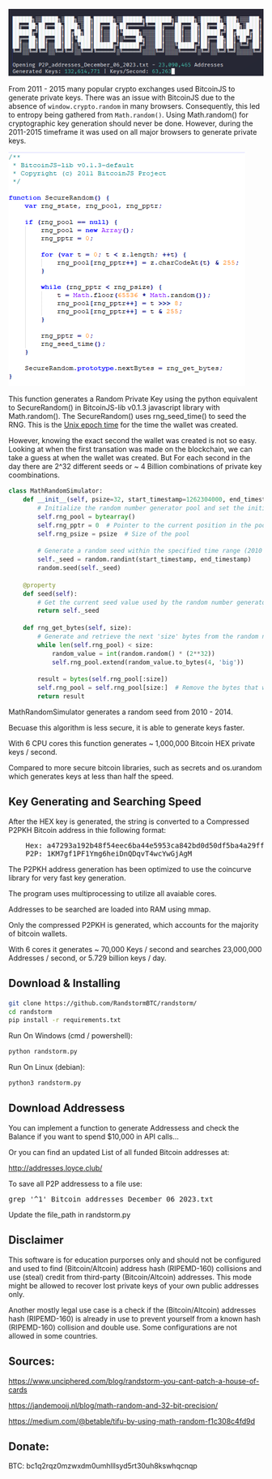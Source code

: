 ![Project Image](screen.png)

From 2011 - 2015 many popular crypto exchanges used BitcoinJS to generate private keys. There was an issue with BitcoinJS due to the absence of `window.crypto.random` in many browsers. Consequently, this led to entropy being gathered from `Math.random()`. Using Math.random() for cryptographic key generation should never be done. However, during the 2011-2015 timeframe it was used on all major browsers to generate private keys.

![Project Image](SecureRandomFunction.png)

This function generates a Random Private Key using the python equivalent to SecureRandom() in BitcoinJS-lib v0.1.3 javascript library with Math.random(). The SecureRandom() uses rng_seed_time() to seed the RNG. This is the [Unix epoch time](https://www.epochconverter.com/) for the time the wallet was created. 

However, knowing the exact second the wallet was created is not so easy. Looking at when the first transation was made on the blockchain, we can take a guess at when the wallet was created. But For each second in the day there are 2^32 different seeds or ~ 4 Billion combinations of private key coombinations. 

```python
class MathRandomSimulator:
    def __init__(self, psize=32, start_timestamp=1262304000, end_timestamp=1388534399):
        # Initialize the random number generator pool and set the initial state
        self.rng_pool = bytearray()
        self.rng_pptr = 0  # Pointer to the current position in the pool
        self.rng_psize = psize  # Size of the pool

        # Generate a random seed within the specified time range (2010 - 2014) using Unix timestamps
        self._seed = random.randint(start_timestamp, end_timestamp)
        random.seed(self._seed)

    @property
    def seed(self):
        # Get the current seed value used by the random number generator
        return self._seed

    def rng_get_bytes(self, size):
        # Generate and retrieve the next 'size' bytes from the random number generator pool
        while len(self.rng_pool) < size:
            random_value = int(random.random() * (2**32))
            self.rng_pool.extend(random_value.to_bytes(4, 'big'))

        result = bytes(self.rng_pool[:size])
        self.rng_pool = self.rng_pool[size:]  # Remove the bytes that were returned
        return result

```
MathRandomSimulator generates a random seed from 2010 - 2014.

Becuase this algorithm is less secure, it is able to generate keys faster. 

With 6 CPU cores this function generates ~ 1,000,000 Bitcoin HEX private keys / second. 

Compared to more secure bitcoin libraries, such as secrets and os.urandom which generates keys at less than half the speed.  

## Key Generating and Searching Speed

After the HEX key is generated, the string is converted to a Compressed P2PKH Bitcoin address in thie following format:

<pre>
    Hex: a47293a192b48f54eec6ba44e5953ca842bd0d50df5ba4a29ff02dd511a43925
    P2P: 1KM7gf1PF1Ymg6heiDnQDqvT4wcYwGjAgM
</pre>

The P2PKH address generation has been optimized to use the coincurve library for very fast key generation.

The program uses multiprocessing to utilize all avaiable cores.

Addresses to be searched are loaded into RAM using mmap. 

Only the compressed P2PKH is generated, which accounts for the majority of bitcoin wallets. 

With 6 cores it generates ~ 70,000 Keys / second and searches 23,000,000 Addresses / second, or 5.729 billion keys / day.

## Download & Installing

```bash
git clone https://github.com/RandstormBTC/randstorm/
cd randstorm
pip install -r requirements.txt
```

Run On Windows (cmd / powershell):
```bash
python randstorm.py
```
Run On Linux (debian):
```bash
python3 randstorm.py
```
## Download Addressess 
You can implement a function to generate Addressess and check the Balance if you want to spend $10,000 in API calls... 

Or you can find an updated List of all funded Bitcoin addresses at:

http://addresses.loyce.club/

To save all P2P addressess to a file use:
<pre>
grep '^1' Bitcoin_addresses_December_06_2023.txt 
</pre>

Update the file_path in randstorm.py 

## Disclaimer
This software is for education purporses only and should not be configured and used to find (Bitcoin/Altcoin) address hash (RIPEMD-160) collisions and use (steal) credit from third-party (Bitcoin/Altcoin) addresses. This mode might be allowed to recover lost private keys of your own public addresses only.

Another mostly legal use case is a check if the (Bitcoin/Altcoin) addresses hash (RIPEMD-160) is already in use to prevent yourself from a known hash (RIPEMD-160) collision and double use. Some configurations are not allowed in some countries.

## Sources:

 <https://www.unciphered.com/blog/randstorm-you-cant-patch-a-house-of-cards>

 <https://jandemooij.nl/blog/math-random-and-32-bit-precision/>

 <https://medium.com/@betable/tifu-by-using-math-random-f1c308c4fd9d>

## Donate:
BTC: bc1q2rqz0mzwxdm0umhlllsyd5rt30uh8kswhqcnqp
